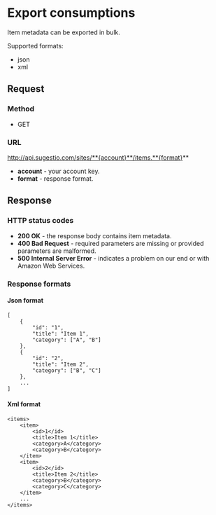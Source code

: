 # Export consumptions
Item metadata can be exported in bulk.

Supported formats:

* json
* xml

## Request

### Method

* GET

### URL

http://api.sugestio.com/sites/**{account}**/items.**{format}**

* **account** - your account key.
* **format** - response format.

## Response

### HTTP status codes

* **200 OK** - the response body contains item metadata.
* **400 Bad Request** - required parameters are missing or provided parameters are malformed.
* **500 Internal Server Error** - indicates a problem on our end or with Amazon Web Services.

### Response formats

#### Json format

	[
		{
			"id": "1",
			"title": "Item 1",
			"category": ["A", "B"]
		},
		{
			"id": "2",
			"title": "Item 2",
			"category": ["B", "C"]
		},
		...
	]
	
#### Xml format

	<items>
		<item>
			<id>1</id>
			<title>Item 1</title>
			<category>A</category>
			<category>B</category>
		</item>
		<item>
			<id>2</id>
			<title>Item 2</title>
			<category>B</category>
			<category>C</category>
		</item>
		...
	</items>